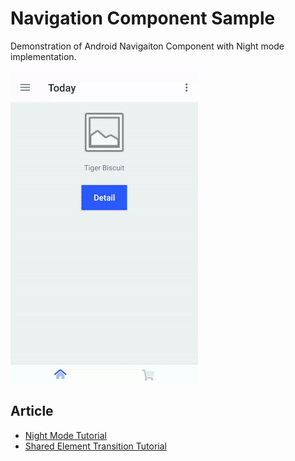 # Navigation Component Sample
Demonstration of Android Navigaiton Component with Night mode implementation.

![App Demo](media/night-mode-demo.gif)

## Article
* [Night Mode Tutorial]
* [Shared Element Transition Tutorial]

[Night Mode Tutorial]: https://medium.com/@rumirajbhandari/night-mode-implementation-in-android-6bdadc00fa24?sk=26a99fab45816263e23092f286b8a23c
[Shared Element Transition Tutorial]: https://medium.com/@rumirajbhandari/shared-element-transition-in-navigation-architecture-component-6d83647449c8


